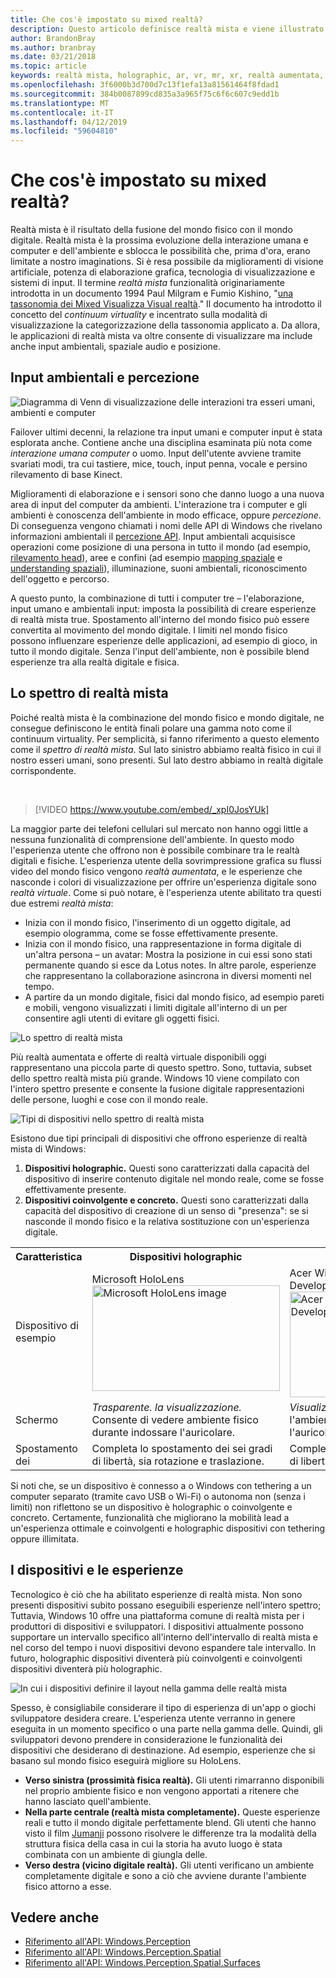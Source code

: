 ```yaml
---
title: Che cos'è impostato su mixed realtà?
description: Questo articolo definisce realtà mista e viene illustrato dove dispositivi AR e VR semplici, nonché i dispositivi di realtà mista di Windows, ad esempio Microsoft HoloLens e auricolari coinvolgenti di realtà mista di Windows, si trovano nell'ambito di realtà mista.
author: BrandonBray
ms.author: branbray
ms.date: 03/21/2018
ms.topic: article
keywords: realtà mista, holographic, ar, vr, mr, xr, realtà aumentata, realtà virtuale, spiegazione
ms.openlocfilehash: 3f6000b3d700d7c13f1efa13a81561464f8fdad1
ms.sourcegitcommit: 384b0087899cd835a3a965f75c6f6c607c9edd1b
ms.translationtype: MT
ms.contentlocale: it-IT
ms.lasthandoff: 04/12/2019
ms.locfileid: "59604810"
---
```

# <a name="what-is-mixed-reality"></a>Che cos'è impostato su mixed realtà?

Realtà mista è il risultato della fusione del mondo fisico con il mondo digitale. Realtà mista è la prossima evoluzione della interazione umana e computer e dell'ambiente e sblocca le possibilità che, prima d'ora, erano limitate a nostro imaginations. Si è resa possibile da miglioramenti di visione artificiale, potenza di elaborazione grafica, tecnologia di visualizzazione e sistemi di input. Il termine *realtà mista* funzionalità originariamente introdotta in un documento 1994 Paul Milgram e Fumio Kishino, "[una tassonomia dei Mixed Visualizza Visual realtà](http://etclab.mie.utoronto.ca/people/paul_dir/IEICE94/ieice.html)." Il documento ha introdotto il concetto del *continuum virtuality* e incentrato sulla modalità di visualizzazione la categorizzazione della tassonomia applicato a. Da allora, le applicazioni di realtà mista va oltre consente di visualizzare ma include anche input ambientali, spaziale audio e posizione.

## <a name="environmental-input-and-perception"></a>Input ambientali e percezione

![Diagramma di Venn di visualizzazione delle interazioni tra esseri umani, ambienti e computer](images/mixed-reality-venn-diagram-300px.png)<br> 

Failover ultimi decenni, la relazione tra input umani e computer input è stata esplorata anche. Contiene anche una disciplina esaminata più nota come *interazione umana computer* o uomo. Input dell'utente avviene tramite svariati modi, tra cui tastiere, mice, touch, input penna, vocale e persino rilevamento di base Kinect.

Miglioramenti di elaborazione e i sensori sono che danno luogo a una nuova area di input del computer da ambienti. L'interazione tra i computer e gli ambienti è conoscenza dell'ambiente in modo efficace, oppure *percezione*. Di conseguenza vengono chiamati i nomi delle API di Windows che rivelano informazioni ambientali il [percezione API](https://docs.microsoft.com/uwp/api/Windows.Perception). Input ambientali acquisisce operazioni come posizione di una persona in tutto il mondo (ad esempio, [rilevamento head](coordinate-systems.md)), aree e confini (ad esempio [mapping spaziale](spatial-mapping.md) e [understanding spaziali](case-study-expanding-the-spatial-mapping-capabilities-of-hololens.md)), illuminazione, suoni ambientali, riconoscimento dell'oggetto e percorso.

A questo punto, la combinazione di tutti i computer tre – l'elaborazione, input umano e ambientali input: imposta la possibilità di creare esperienze di realtà mista true. Spostamento all'interno del mondo fisico può essere convertita al movimento del mondo digitale. I limiti nel mondo fisico possono influenzare esperienze delle applicazioni, ad esempio di gioco, in tutto il mondo digitale. Senza l'input dell'ambiente, non è possibile blend esperienze tra alla realtà digitale e fisica.

## <a name="the-mixed-reality-spectrum"></a>Lo spettro di realtà mista

Poiché realtà mista è la combinazione del mondo fisico e mondo digitale, ne consegue definiscono le entità finali polare una gamma noto come il continuum virtuality. Per semplicità, si fanno riferimento a questo elemento come il *spettro di realtà mista*. Sul lato sinistro abbiamo realtà fisico in cui il nostro esseri umani, sono presenti. Sul lato destro abbiamo in realtà digitale corrispondente.

<br>

>[!VIDEO https://www.youtube.com/embed/_xpI0JosYUk]

La maggior parte dei telefoni cellulari sul mercato non hanno oggi little a nessuna funzionalità di comprensione dell'ambiente. In questo modo l'esperienza utente che offrono non è possibile combinare tra le realtà digitali e fisiche. L'esperienza utente della sovrimpressione grafica su flussi video del mondo fisico vengono *realtà aumentata*, e le esperienze che nasconde i colori di visualizzazione per offrire un'esperienza digitale sono *realtà virtuale*. Come si può notare, è l'esperienza utente abilitato tra questi due estremi *realtà mista*:
* Inizia con il mondo fisico, l'inserimento di un oggetto digitale, ad esempio ologramma, come se fosse effettivamente presente.
* Inizia con il mondo fisico, una rappresentazione in forma digitale di un'altra persona – un avatar: Mostra la posizione in cui essi sono stati permanente quando si esce da Lotus notes. In altre parole, esperienze che rappresentano la collaborazione asincrona in diversi momenti nel tempo.
* A partire da un mondo digitale, fisici dal mondo fisico, ad esempio pareti e mobili, vengono visualizzati i limiti digitale all'interno di un per consentire agli utenti di evitare gli oggetti fisici.

![Lo spettro di realtà mista](images/mixed-reality-spectrum-550px.png)

Più realtà aumentata e offerte di realtà virtuale disponibili oggi rappresentano una piccola parte di questo spettro. Sono, tuttavia, subset dello spettro realtà mista più grande. Windows 10 viene compilato con l'intero spettro presente e consente la fusione digitale rappresentazioni delle persone, luoghi e cose con il mondo reale.

![Tipi di dispositivi nello spettro di realtà mista](images/mixed-reality-spectrum-device-types-550px.png)

Esistono due tipi principali di dispositivi che offrono esperienze di realtà mista di Windows:
1. **Dispositivi holographic.** Questi sono caratterizzati dalla capacità del dispositivo di inserire contenuto digitale nel mondo reale, come se fosse effettivamente presente.
2. **Dispositivi coinvolgente e concreto.** Questi sono caratterizzati dalla capacità del dispositivo di creazione di un senso di "presenza": se si nasconde il mondo fisico e la relativa sostituzione con un'esperienza digitale.

<table>
<tr>
<th width="20%"> Caratteristica</th><th width="40%"> Dispositivi holographic</th><th width="40%"> Dispositivi coinvolgenti</th>
</tr><tr>
<td> Dispositivo di esempio</td><td> Microsoft HoloLens<br /> <img alt="Microsoft HoloLens image" width="300" height="169" src="images/mshololens-hero1-whitbg-rgb-300px.png" /></td><td> Acer Windows misti realtà Development Edition<br /> <img alt="Acer Windows Mixed Reality Development Edition image" width="300" height="169" src="images/acer-windows-mixed-reality-development-edition-headset-300px.jpg" /></td>
</tr><tr>
<td> Schermo</td><td> <i>Trasparente. la visualizzazione.</i> Consente di vedere ambiente fisico durante indossare l'auricolare.</td><td> <i>Visualizzazione opaca.</i> Esclude l'ambiente fisico durante indossare l'auricolare.</td>
</tr><tr>
<td> Spostamento dei</td><td> Completa lo spostamento dei sei gradi di libertà, sia rotazione e traslazione.</td><td> Completa lo spostamento dei sei gradi di libertà, sia rotazione e traslazione.</td>
</tr>
</table>

Si noti che, se un dispositivo è connesso a o Windows con tethering a un computer separato (tramite cavo USB o Wi-Fi) o autonoma non (senza i limiti) non riflettono se un dispositivo è holographic o coinvolgente e concreto. Certamente, funzionalità che migliorano la mobilità lead a un'esperienza ottimale e coinvolgenti e holographic dispositivi con tethering oppure illimitata.

## <a name="devices-and-experiences"></a>I dispositivi e le esperienze

Tecnologico è ciò che ha abilitato esperienze di realtà mista. Non sono presenti dispositivi subito possano eseguibili esperienze nell'intero spettro; Tuttavia, Windows 10 offre una piattaforma comune di realtà mista per i produttori di dispositivi e sviluppatori. I dispositivi attualmente possono supportare un intervallo specifico all'interno dell'intervallo di realtà mista e nel corso del tempo i nuovi dispositivi devono espandere tale intervallo. In futuro, holographic dispositivi diventerà più coinvolgenti e coinvolgenti dispositivi diventerà più holographic.

![In cui i dispositivi definire il layout nella gamma delle realtà mista](images/mixed-reality-spectrum-device-placement-550px.png)

Spesso, è consigliabile considerare il tipo di esperienza di un'app o giochi sviluppatore desidera creare. L'esperienza utente verranno in genere eseguita in un momento specifico o una parte nella gamma delle. Quindi, gli sviluppatori devono prendere in considerazione le funzionalità dei dispositivi che desiderano di destinazione. Ad esempio, esperienze che si basano sul mondo fisico eseguirà migliore su HoloLens.
* **Verso sinistra (prossimità fisica realtà).** Gli utenti rimarranno disponibili nel proprio ambiente fisico e non vengono apportati a ritenere che hanno lasciato quell'ambiente.
* **Nella parte centrale (realtà mista completamente).** Queste esperienze reali e tutto il mondo digitale perfettamente blend. Gli utenti che hanno visto il film [Jumanji](https://en.wikipedia.org/wiki/Jumanji) possono risolvere le differenze tra la modalità della struttura fisica della casa in cui la storia ha avuto luogo è stata combinata con un ambiente di giungla delle.
* **Verso destra (vicino digitale realtà).** Gli utenti verificano un ambiente completamente digitale e sono a ciò che avviene durante l'ambiente fisico attorno a esse.


## <a name="see-also"></a>Vedere anche
* [Riferimento all'API: Windows.Perception](https://docs.microsoft.com/uwp/api/Windows.Perception)
* [Riferimento all'API: Windows.Perception.Spatial](https://docs.microsoft.com/uwp/api/Windows.Perception.Spatial)
* [Riferimento all'API: Windows.Perception.Spatial.Surfaces](https://docs.microsoft.com/uwp/api/Windows.Perception.Spatial.Surfaces)
